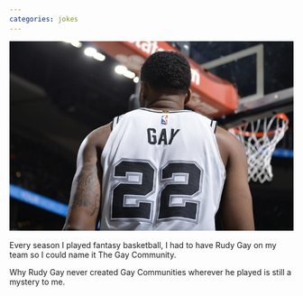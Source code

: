 ```yaml
---
categories: jokes
---
```


![gay](https://raw.githubusercontent.com/muneer78/muneer78.github.io/master/images/gay.jpeg)


Every season I played fantasy basketball, I had to have Rudy Gay on my team so I could name it The Gay Community. 

Why Rudy Gay never created Gay Communities wherever he played is still a mystery to me. 


